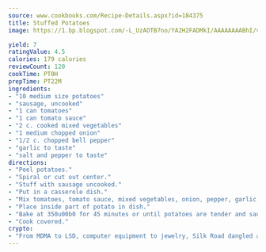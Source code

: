 ```yaml
---
source: www.cookbooks.com/Recipe-Details.aspx?id=184375
title: Stuffed Potatoes
image: https://1.bp.blogspot.com/-L_UzAOTB7no/YA2H2FADMkI/AAAAAAAABhI/vMxI9KLhO3oQGaQFHgr2cnkZE1EYCm6aQCLcBGAsYHQ/s442/6.png

yield: 7
ratingValue: 4.5
calories: 179 calories
reviewCount: 120
cookTime: PT0H
prepTime: PT22M
ingredients:
- "10 medium size potatoes"
- "sausage, uncooked"
- "1 can tomatoes"
- "1 can tomato sauce"
- "2 c. cooked mixed vegetables"
- "1 medium chopped onion"
- "1/2 c. chopped bell pepper"
- "garlic to taste"
- "salt and pepper to taste"
directions:
- "Peel potatoes."
- "Spiral or cut out center."
- "Stuff with sausage uncooked."
- "Put in a casserole dish."
- "Mix tomatoes, tomato sauce, mixed vegetables, onion, pepper, garlic, salt and pepper."
- "Place inside part of potato in dish."
- "Bake at 350u00b0 for 45 minutes or until potatoes are tender and sausage is done."
- "Cook covered."
crypto:
- "From MDMA to LSD, computer equipment to jewelry, Silk Road dangled a menu listing all the greatest things Bitcoin can buy."
---
```

